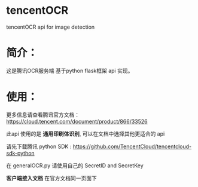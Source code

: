# tencentOCR
tencentOCR api for image detection


简介：
=====
这是腾讯OCR服务端 基于python flask框架 api 实现。 

使用：
=====
更多信息请查看腾讯官方文档：https://cloud.tencent.com/document/product/866/33526

此api 使用的是 **通用印刷体识别**, 可以在文档中选择其他更适合的 api



请先下载腾讯 python SDK :  https://github.com/TencentCloud/tencentcloud-sdk-python

在 generalOCR.py 请使用自己的 SecretID and SecretKey


**客户端接入文档** 在官方文档同一页面下
